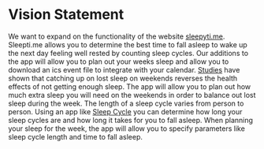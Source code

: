 # Vision Statement
We want to expand on the functionality of the website [sleepyti.me](sleepyti.me). Sleepti.me allows you to determine the best time to fall asleep to wake up the next day feeling well rested by counting sleep cycles. Our additions to the app will allow you to plan out your weeks sleep and allow you to download an ics event file to integrate with your calendar. [Studies](https://onlinelibrary.wiley.com/doi/full/10.1111/jsr.12712) have shown that catching up on lost sleep on weekends reverses the health effects of not getting enough sleep. The app will allow you to plan out how much extra sleep you will need on the weekends in order to balance out lost sleep during the week. The length of a sleep cycle varies from person to person. Using an app like [Sleep Cycle](https://www.sleepcycle.com/) you can determine how long your sleep cycles are and how long it takes for you to fall asleep. When planning your sleep for the week, the app will allow you to specify parameters like sleep cycle length and time to fall asleep.